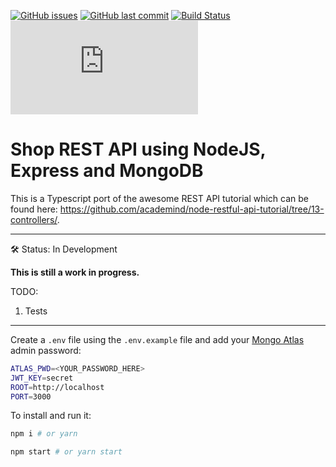 [![GitHub issues](https://img.shields.io/github/issues/scriptex/node-rest-api.svg)](https://github.com/scriptex/node-rest-api/issues)
[![GitHub last commit](https://img.shields.io/github/last-commit/scriptex/node-rest-api.svg)](https://github.com/scriptex/node-rest-api/commits/master)
[![Build Status](https://travis-ci.com/scriptex/node-rest-api.svg?branch=master)](https://travis-ci.com/scriptex/node-rest-api)
[![Analytics](https://ga-beacon.appspot.com/UA-83446952-1/github.com/scriptex/node-rest-api/README.md)](https://github.com/scriptex/node-rest-api/)

# Shop REST API using NodeJS, Express and MongoDB

This is a Typescript port of the awesome REST API tutorial which can be found here: https://github.com/academind/node-restful-api-tutorial/tree/13-controllers/.

-----

🛠 Status: In Development

**This is still a work in progress.**

TODO:
1. Tests

-----

Create a `.env` file using the `.env.example` file and add your [Mongo Atlas](https://www.mongodb.com/cloud/atlas) admin password:

```sh
ATLAS_PWD=<YOUR_PASSWORD_HERE>
JWT_KEY=secret
ROOT=http://localhost
PORT=3000
```

To install and run it:

```sh
npm i # or yarn

npm start # or yarn start
```
